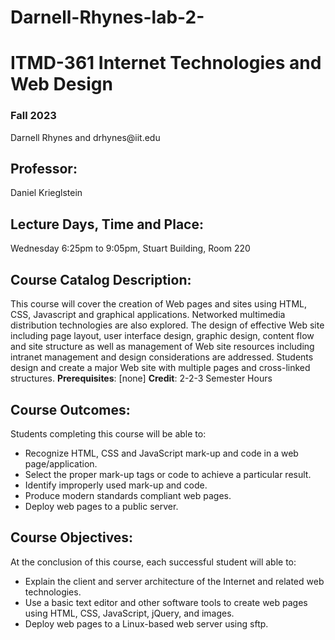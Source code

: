 # Darnell-Rhynes-lab-2-
<!DOCTYPE html>
<html lang="en">
<head>
	<meta charset="utf-8">
	<title>ITMD-361 Internet Technologies and Web Design</title>
</head>
<body>
	<h1>ITMD-361 Internet Technologies and Web Design</h1>
	<h3>Fall 2023</h3>
	<p>Darnell Rhynes and drhynes@iit.edu </p>
	<h2>Professor:</h2>
	<p>Daniel Krieglstein</p>
	<h2>Lecture Days, Time and Place:</h2>
	<p>Wednesday 6:25pm to 9:05pm, Stuart Building, Room 220</p>
	<h2>Course Catalog Description:</h2>
	<p>This course will cover the creation of Web pages and sites using HTML, CSS, Javascript and graphical applications. Networked multimedia distribution technologies are also explored. The design of effective Web site including page layout, user interface design, graphic design, content flow and site structure as well as management of Web site resources including intranet management and design considerations are addressed. Students design and create a major Web site with multiple pages and cross-linked structures. <strong>Prerequisites</strong>: [none] <strong>Credit</strong>: 2-2-3 Semester Hours</p>
	<h2>Course Outcomes:</h2>
	<p>Students completing this course will be able to:</p>
	<ul>
		<li>Recognize HTML, CSS and JavaScript mark-up and code in a web page/application.</li>
		<li>Select the proper mark-up tags or code to achieve a particular result.</li>
		<li>Identify improperly used mark-up and code.</li>
		<li>Produce modern standards compliant web pages.</li>
		<li>Deploy web pages to a public server.</li>
	</ul>
	<h2>Course Objectives:</h2>
	<p>At the conclusion of this course, each successful student will able to:</p>
	<ul>
		<li>Explain the client and server architecture of the Internet and related web technologies.</li>
		<li>Use a basic text editor and other software tools to create web pages using HTML, CSS, JavaScript, jQuery, and images.</li>
		<li>Deploy web pages to a Linux-based web server using sftp.</li>
	</ul>
</body>
</html>

